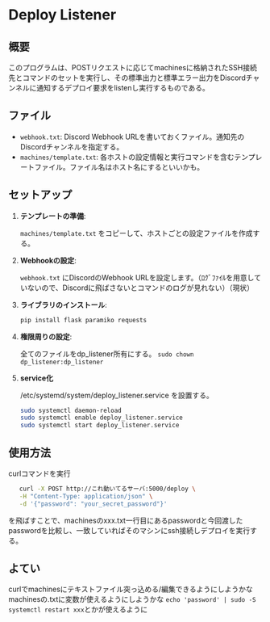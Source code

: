 # Deploy Listener

## 概要

このプログラムは、POSTリクエストに応じてmachinesに格納されたSSH接続先とコマンドのセットを実行し、その標準出力と標準エラー出力をDiscordチャンネルに通知するデプロイ要求をlistenし実行するものである。

## ファイル

- `webhook.txt`: Discord Webhook URLを書いておくファイル。通知先のDiscordチャンネルを指定する。
- `machines/template.txt`: 各ホストの設定情報と実行コマンドを含むテンプレートファイル。ファイル名はホスト名にするといいかも。

## セットアップ

1. **テンプレートの準備**:

   `machines/template.txt` をコピーして、ホストごとの設定ファイルを作成する。

2. **Webhookの設定**:

   `webhook.txt` にDiscordのWebhook URLを設定します。（ﾛｸﾞﾌｧｲﾙを用意していないので、Discordに飛ばさないとコマンドのログが見れない）（現状）

3. **ライブラリのインストール**:
   ```bash
   pip install flask paramiko requests
   ```

4. **権限周りの設定**:

    全てのファイルをdp_listener所有にする。
    `sudo chown dp_listener:dp_listener`

5. **service化**

    /etc/systemd/system/deploy_listener.service を設置する。
    ```bash
    sudo systemctl daemon-reload
    sudo systemctl enable deploy_listener.service
    sudo systemctl start deploy_listener.service
    ```

## 使用方法

   curlコマンドを実行

 ```bash
    curl -X POST http://これ動いてるサーバ:5000/deploy \
    -H "Content-Type: application/json" \
    -d '{"password": "your_secret_password"}'
 ```
    
   を飛ばすことで、machinesのxxx.txt一行目にあるpasswordと今回渡したpasswordを比較し、一致していればそのマシンにssh接続しデプロイを実行する。
    
## よてい

   curlでmachinesにテキストファイル突っ込める/編集できるようにしようかな
   machinesの.txtに変数が使えるようにしようかな
   `echo 'password' | sudo -S systemctl restart xxx`とかが使えるように
